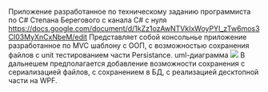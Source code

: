 ﻿Приложение разработанное по техническому заданию программиста по C# Степана Берегового с канала C# c нуля
https://docs.google.com/document/d/1kZz1ozAwNTVkIxWoyPYI_zTw6mos3CI03MyXnCxNbeM/edit
Представляет собой консольнье приложение разработанное по MVC шаблону с ООП, с возможностью сохранения файлов
с unit тестированием части Persistance.
uml-диаграмма
![](wagecalculation.jpg)
В дальнешем предполагается добавление возможности сохранения с сериализацией файлов, с сохранением в БД,
с реализацией десктопной части на WPF.